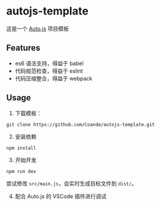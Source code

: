 # autojs-template

这是一个 [Auto.js](https://github.com/hyb1996/Auto.js) 项目模板


## Features

- es6 语法支持，得益于 babel
- 代码规范检查，得益于 eslint
- 代码压缩整合，得益于 webpack


## Usage

1. 下载模板：
```
git clone https://github.com/Coande/autojs-template.git
```

2. 安装依赖
```
npm install
```

3. 开始开发
```
npm run dev
```
尝试修改 `src/main.js`，会实时生成目标文件到 `dist/`。

4. 配合 Auto.js 的 VSCode 插件进行调试